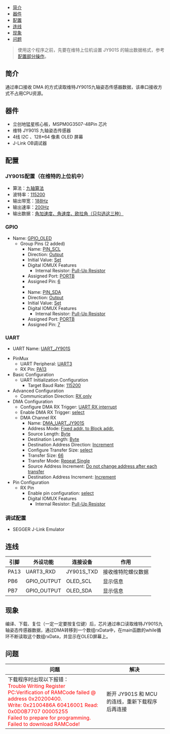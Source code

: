 * [简介](#简介)
* [器件](#器件)
* [配置](#配置)
* [连线](#连线)
* [现象](#现象)
* [问题](#问题)

> 使用这个程序之前，先要在维特上位机设置 JY901S 的输出数据格式，参考[配置部分操作](#配置)。

## 简介
通过串口接收 DMA 的方式读取维特JY901S九轴姿态传感器数据，该串口接收方式不占用CPU资源。

## 器件
- 立创地猛星核心板，MSPM0G3507-48Pin 芯片
- 维特 JY901S 九轴姿态传感器
- 4线 I2C 、128*64 像素 OLED 屏幕
- J-Link OB调试器

## 配置
### JY901S配置（在维特的上位机中）
- 算法：<u>九轴算法</u>
- 波特率：<u>115200</u>
- 输出带宽：<u>188Hz</u>
- 输出速率：<u>200Hz</u>
- 输出数据：<u>角加速度、角速度、欧拉角（只勾选这三种）</u>
### GPIO
* Name: <u>GPIO_OLED</u>
  - Group Pins (2 added)
    * Name: <u>PIN_SCL</u>
    * Direction: <u>Output</u>
    * Initial Value: <u>Set</u>
    - Digital IOMUX Features
      * Internal Resistor: <u>Pull-Up Resistor</u>
    * Assigned Port: <u>PORTB</u>
    * Assigned Pin: <u>6</u>
    * 
    * Name: <u>PIN_SDA</u>
    * Direction: <u>Output</u>
    * Initial Value: <u>Set</u>
    - Digital IOMUX Features
      * Internal Resistor: <u>Pull-Up Resistor</u>
    * Assigned Port: <u>PORTB</u>
    * Assigned Pin: <u>7</u>
### UART
* UART Name: <u>UART_JY901S</u>
- PinMux
  * UART Peripheral: <u>UART3</u>
  * RX Pin: <u>PA13</u>
- Basic Configuration
  - UART Initialization Configuration
    * Target Baud Rate: <u>115200</u>
- Advanced Configuration
  * Communication Direction: <u>RX only</u>
- DMA Configuration
  * Configure DMA RX Trigger: <u>UART RX interrupt</u>
  * Enable DMA RX Trigger: <u>select</u>
  - DMA Channel RX
    * Name: <u>DMA_UART_JY901S</u>
    * Address Mode: <u>Fixed addr. to Block addr.</u>
    * Source Length: <u>Byte</u>
    * Destination Length: <u>Byte</u>
    * Destination Address Direction: <u>Increment</u>
    * Configure Transfer Size: <u>select</u>
    * Transfer Size: <u>66</u>
    * Transfer Mode: <u>Repeat Single</u>
    * Source Address Increment: <u>Do not change address after each transfer</u>
    * Destination Address Increment: <u>Increment</u>
- Pin Configuration
  - RX Pin
    * Enable pin configuration: <u>select</u>
    - Digital IOMUX Features
      * Internal Resistor: <u>Pull-Up Resistor</u>
### 调试配置
- SEGGER J-Link Emulator

## 连线

| 引脚 | 外设功能 | 连接设备 | 作用 |
| ---- | --- | --- | --- |
| PA13  | UART3_RXD | JY901S_TXD | 接收维特陀螺仪数据 |
| PB6  | GPIO_OUTPUT | OLED_SCL | 显示信息 |
| PB7  | GPIO_OUTPUT | OLED_SDA | 显示信息 |

## 现象
编译、下载、复位（一定一定要按复位键）后，芯片通过串口读取维特JY901S九轴姿态传感器数据，通过DMA转移到一个数组rxData中，在main函数的while循环不断读取这个数组rxData，并显示在OLED屏幕上。

## 问题
| 问题 | 解决 |
| ---- | --- |
| <div>下载程序时出现以下报错：<br><font color="red">Trouble Writing Register PC:Verification of RAMCode failed @ address 0x20200400.<br>Write: 0x2100486A 60416001 Read: 0x0D0B7707 00005255<br>Failed to prepare for programming. Failed to download RAMCode!</font></div> | 断开 JY901S 和 MCU 的连线，重新下载程序后再连接 |